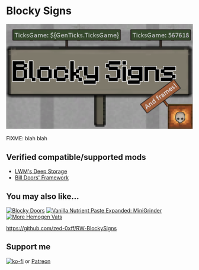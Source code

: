 # Blocky Signs
[![Blocky Signs](About/Preview.png)](https://steamcommunity.com/sharedfiles/filedetails/?id=FIXME)

FIXME: blah blah

## Verified compatible/supported mods

- [LWM's Deep Storage](https://steamcommunity.com/sharedfiles/filedetails/?id=1617282896)
- [Bill Doors' Framework](https://steamcommunity.com/sharedfiles/filedetails/?id=2897160312)

## You may also like...

[![Blocky Doors](https://steamuserimages-a.akamaihd.net/ugc/2023851270029807877/9ADACA68FC61BB8B29FB66874A734578EF37EDD7/?imw=268&imh=151&ima=fit&impolicy=Letterbox)](https://steamcommunity.com/sharedfiles/filedetails/?id=2983962533)
[![Vanilla Nutrient Paste Expanded: MiniGrinder](https://steamuserimages-a.akamaihd.net/ugc/2031730758739600069/9E719DE99C619EA2C369BD9C8CCF76A0D159889B/?imw=268&imh=151&ima=fit&impolicy=Letterbox)](https://steamcommunity.com/sharedfiles/filedetails/?id=2957616010)
[![More Hemogen Vats](https://steamuserimages-a.akamaihd.net/ugc/2031731627303743816/286F698E8A1F1A85593DC75F33026CA96874DDB7/?imw=268&imh=151&ima=fit&impolicy=Letterbox)](https://steamcommunity.com/sharedfiles/filedetails/?id=2965143667)

https://github.com/zed-0xff/RW-BlockySigns

## Support me

[![ko-fi](https://i.imgur.com/Utx6OIH.png)](https://ko-fi.com/K3K81Z3W5) or [Patreon](https://www.patreon.com/zed_0xff)
